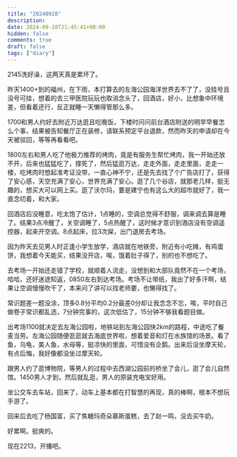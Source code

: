 ```yaml
---
title: "20240928"
description: 
date: 2024-09-28T21:45:41+08:00
hidden: false
comments: true
draft: false
tags: ["diary"]
---
```

2145洗好澡，这两天真是累坏了。

昨天1400+到的福州，在下雨，本打算去的左海公园海洋世界去不了了，没挂号且没号可挂，想着的去三甲医院玩玩也取消念头了，回酒店，好小，比想象中环境差，但看着还行，反正就睡一天懒得管那么多。

1700和男人约好去附近万达逛且吃晚饭，下楼时问问前台酒店附送的明早早餐怎么个事，结果被告知餐厅正在装修，请联系预定平台退款，然而昨天的申请却在今天被驳回，等等再看看吧。

1800左右和男人吃了他极力推荐的烤肉，竟是有服务生帮忙烤肉，我一开始还放不开，后来也猛猛吃了，撑死了，然后猛逛万达，走走外面，走走里面，走走一楼，吃烤肉时想起准考证没带，一直心神不宁，还是先去找了个广告店打了，获得了安心感，天空充满了安心，世界充满了安心。逛了几个谷店，就那老几样，挺无趣的，想买大可以网上买。逛了沃尔玛，要是建宁也有这么大的超市就好了，我一直念叨着，和大家。

回酒店后没睡意，吃太饱了估计，1点睡的，空调总觉得不舒服，调来调去算是睡了。结果3点冷醒了，关空调睡了，5点热醒了，这时候才意识到酒店没有空调遥控器，起来开空调。8点起床，拉3次屎，出门退房去考场。

因为昨天去见男人时正逢小学生放学，酒店就在地铁旁，附近有小吃摊，有鸡蛋饼，我想着今天能买，结果没开店，唉，饿着肚子得了，别的也不想吃了。

去考场一开始还走错了学校，就顺着人流走，没想到和大部队竟然不在一个考场，哈哈，还好迷途知返，0850左右到达考场。考场不让带纸，我出了好多汗啊，结果让空调慢慢吹干了，本来问了讲可以找老师要，也懒得找了。

常识题差一题没涂，顶多0.8分平均0.2分最差0分却让我念念不忘，唉，平时自己做卷子常识都乱选，7分钟完事的，这次低估了，15分钟不够我看题目做。

出考场1100就决定去左海公园啦，地铁站到左海公园快2km的路程，中途吃了餐麦当劳。左海公园随便逛逛就去海底世界啦，想着爱音和灯在水族馆的场景。看了鱼，乌龟，美人鱼，水母等，挺凉快的里面，可惜没有企鹅。出来后没坐摩天轮，有点后悔，我好像都没坐过摩天轮。

跟男人约了逛博物院，等男人的过程中去西湖公园前的桥坐了会儿，逛了会儿自然馆。1450男人才到，然后就乱逛，男人的原装充电宝好用。

坐公交车去车站，回来了，动车上基本都在打智慧的再现，真的棒啊，根本不想玩手游了。

回来后去吃了杨国富，买了焦糖玛奇朵慕斯蛋糕，去了赵一鸣，没去买牛奶。

好累啊。挺爽的。

现在2213，开播吧。
